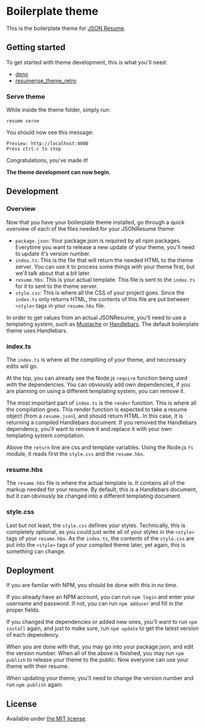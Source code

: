 # Boilerplate theme

This is the boilerplate theme for [JSON Resume](http://jsonresume.org/).

## Getting started

To get started with theme development, this is what you'll need:

- [deno](https://deno.land/#installation)
- [resumerise_theme_retro](https://deno.land/x/resumerise_theme_retro@0.0.5)

### Serve theme

While inside the theme folder, simply run:

```
resume serve
```

You should now see this message:

```
Preview: http://localhost:4000
Press ctrl-c to stop
```

Congratulations, you've made it!

**The theme development can now begin.**

## Development

### Overview

Now that you have your boilerplate theme installed, go through a quick overview
of each of the files needed for your JSONResume theme:

- `package.json`: Your package.json is required by all npm packages. Everytime
  you want to release a new update of your theme, you'll need to update it's
  version number.
- `index.ts`: This is the file that will return the needed HTML to the theme
  server. You can use it to process some things with your theme first, but we'll
  talk about that a bit later.
- `resume.hbs`: This is your actual template. This file is sent to the
  `index.ts` for it to sent to the theme server.
- `style.css`: This is where all the CSS of your project goes. Since the
  `index.ts` only returns HTML, the contents of this file are put between
  `<style>` tags in your `resume.hbs` file.

In order to get values from an actual JSONResume, you'll need to use a
templating system, such as [Mustache](http://mustache.github.io/) or
[Handlebars](http://handlebarsjs.com/). The default boilerplate theme uses
Handlebars.

### index.ts

The `index.ts` is where all the compiliing of your theme, and neccessary edits
will go.

At the top, you can already see the Node.js `require` function being used with
the dependencies. You can obviously add own dependencies, if you are planning on
using a different templating system, you can remove it.

The most important part of `index.ts` is the `render` function. This is where
all the compilation goes. This render function is expected to take a resume
object (from a `resume.json`), and should return HTML. In this case, it is
returning a compiled Handlebars document. If you removed the Handlebars
dependency, you'll want to remove it and replace it with your own templating
system compilation.

Above the `return` line are css and template variables. Using the Node.js `fs`
module, it reads first the `style.css` and the `resume.hbs`.

### resume.hbs

The `resume.hbs` file is where the actual template is. It contains all of the
markup needed for your resume. By default, this is a Handlebars document, but it
can obviously be changed into a different templating document.

### style.css

Last but not least, the `style.css` defines your styles. Technically, this is
completely optional, as you could just write all of your styles in the `<style>`
tags of your `resume.hbs`. As the `index.ts`, the contents of the `style.css`
are put into the `<style>` tags of your compiled theme later, yet again, this is
something can change.

## Deployment

If you are familar with NPM, you should be done with this in no time.

If you already have an NPM account, you can run `npm login` and enter your
username and password. If not, you can run `npm adduser` and fill in the proper
fields.

If you changed the dependencies or added new ones, you'll want to run
`npm install` again, and just to make sure, run `npm update` to get the latest
version of each dependency.

When you are done with that, you may go into your package.json, and edit the
version number. When all of the above is finished, you may run `npm publish` to
release your theme to the public. Now everyone can use your theme with their
resume.

When updating your theme, you'll need to change the version number and run
`npm publish` again.

## License

Available under [the MIT license](http://mths.be/mit).
